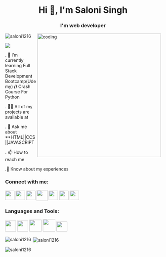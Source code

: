 <h1 align="center">Hi 👋, I'm Saloni Singh</h1>
<h3 align="center">I'm web developer</h3>
<img align="right" alt="coding" width="400" src="https://camo.githubusercontent.com/0f2df9c6430300192232520a10bc3f09066cee3c6f1205da8490ac2b1d69d9e5/68747470733a2f2f6d69722d73332d63646e2d63662e626568616e63652e6e65742f70726f6a6563745f6d6f64756c65732f646973702f3630313031343131363737303437352e363036386265666634363430612e676966">

<p align="left"> <img src="https://komarev.com/ghpvc/?username=saloni1216&label=Profile%20views&color=0e75b6&style=flat" alt="saloni1216" /> </p>

<p align="left"> <a href="https://twitter.com/https://twitter.com/salonising26639" target="blank"><img src="https://img.shields.io/twitter/follow/https://twitter.com/salonising26639?logo=twitter&style=for-the-badge"  /></a> </p>

<p>. 🌱 I’m currently learning Full Stack Development Bootcamp(Udemy)<strong> // </strong>Crash Course For Python</p>

<p>. 👨‍💻 All of my projects are available at<a href="//github.com/saloni1216]https://github.com/saloni1216"></a></p>

<p>. 💬 Ask me about **HTML||CCS||JAVASCRIPT</p>

<p>. 📫 How to reach me<a href="//www.linkedin.com/in/saloni-singh-0936a420a/"></a></p>

<p>.📄 Know about my experiences <a href="https://drive.google.com/file/d/1H5y8XtpNLFwOrkZ6mKV_e-xwLMe9gyXx/view?usp=drivesdk"></a></p>

<h3 align="left">Connect with me:</h3>
<p align="left">
<a href="https://twitter.com/https://twitter.com/salonising26639" target="blank"><img align="center" src="https://png.pngtree.com/png-vector/20221018/ourmid/pngtree-twitter-social-media-round-icon-png-image_6315985.png" height="30" width="30" border-radius: 10px;/></a>
<a href="https://linkedin.com/in/https://www.linkedin.com/in/saloni-singh-0936a420a/" target="blank"><img align="center" src="https://cdn1.iconfinder.com/data/icons/logotypes/32/circle-linkedin-512.png" height="30" width="30" /></a>
<a href="https://instagram.com/https://www.instagram.com/16saloni/" target="blank"><img align="center" src="https://upload.wikimedia.org/wikipedia/commons/thumb/a/a5/Instagram_icon.png/2048px-Instagram_icon.png" height="30" width="30" /></a>
<a href="https://www.codechef.com/users/https://www.codechef.com/users/saloni1610" target="blank"><img align="center" src="https://media.licdn.com/dms/image/C4E03AQFIAdorkJ7_3Q/profile-displayphoto-shrink_800_800/0/1605114601410?e=2147483647&v=beta&t=dyrQUtdVOO8YjWKwCbRH5rk25XHr3W6xX_f6Ylo5N4Y" height="35" width="35" /></a>
<a href="https://auth.geeksforgeeks.org/user/https://auth.geeksforgeeks.org/user/salonisingh12/practice" target="blank"><img align="center" src="https://media.geeksforgeeks.org/wp-content/cdn-uploads/20190710102234/download3.png" height="30" width="30" /></a>
<a href="https://www.hackerrank.com/https://www.hackerrank.com/salonisingh21cs1?hr_r=1" target="blank"><img align="center" src="https://cdn4.iconfinder.com/data/icons/logos-and-brands/512/160_Hackerrank_logo_logos-512.png"  height="30" width="30" /></a>
<a href="https://www.leetcode.com/https://leetcode.com/salonisingh21cs51/" target="blank"><img align="center" src="https://thanhtaile.me/wp-content/uploads/2022/11/Leetcode-icon-white-with-transparent-background.png"height="30" width="30" /></a>

</p>

<h3 align="left">Languages and Tools:</h3>
<p align="left">
    <a href="https://en.wikipedia.org/wiki/C%2B%2B" target="_blank" rel="noreferrer"><img src="https://cdn-icons-png.flaticon.com/512/6132/6132222.png"  width="35" height="35"/></a>
    <a href="https://en.wikipedia.org/wiki/HTML" target="_blank" rel="noreferrer"><img src="https://icones.pro/wp-content/uploads/2021/05/icone-html-bleue.png" width="35" height="35"/></a> 
    <a href="https://www.w3.org/Style/CSS/Overview.en.html" target="_blank" rel="noreferrer"><img src="https://cdn-icons-png.flaticon.com/512/5968/5968242.png" width="40" height="38"/></a> 
    <a href="https://developer.mozilla.org/en-US/docs/Web/JavaScript" target="_blank" rel="noreferrer"><img src="https://cdn.iconscout.com/icon/free/png-256/free-javascript-2038874-1720087.png" width="40" height="40"/></a>  
     <a href="https://www.python.org" target="_blank" rel="noreferrer"> <img src="https://cdn3.iconfinder.com/data/icons/logos-and-brands-adobe/512/267_Python-512.png" width="35" height="32"/></a></p> 

<p><img align="left" src="https://github-readme-stats.vercel.app/api/top-langs?username=saloni1216&show_icons=true&locale=en&layout=compact" alt="saloni1216" /></p>

<p>&nbsp;<img align="center" src="https://github-readme-stats.vercel.app/api?username=saloni1216&show_icons=true&locale=en" alt="saloni1216" /></p>

<p><img align="center" src="https://github-readme-streak-stats.herokuapp.com/?user=saloni1216&" alt="saloni1216" /></p>
